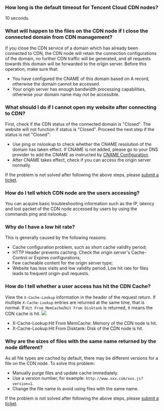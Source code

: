 ### How long is the default timeout for Tencent Cloud CDN nodes?
10 seconds.

### What will happen to the files on the CDN node if I close the connected domain from CDN management?
If you close the CDN service of a domain which has already been connected to CDN, the CDN node will retain the connection configurations of the domain, no further CDN traffic will be generated, and all requests towards this domain will be forwarded to the origin server. Before this operation, make sure that:
- You have configured the CNAME of this domain based on A record, otherwise the domain cannot be accessed.
- Your origin server has enough bandwidth processing capabilities, otherwise your domain name may not be accessible.

### What should I do if I cannot open my website after connecting to CDN?
First, check if the CDN status of the connected domain is "Closed". The website will not function if status is "Closed". Proceed the next step if the status is not "Closed":
+ Use ping or nslookup to check whether the CNAME resolution of the domain has taken effect. If CNAME is not added, please go to your DNS provider to add the CNAME as instructed by [CNAME Configuration](https://intl.cloud.tencent.com/document/product/228/3121).
+ After CNAME takes effect, check if you can access the origin server normally.

If the problem is not solved after following the above steps, please [submit a ticket](https://console.cloud.tencent.com/workorder/category).

### How do I tell which CDN node are the users accessing?
You can acquire basic troubleshooting information such as the IP, latency and lost packet of the CDN node accessed by users by using the commands ping and nslookup.

### Why do I have a low hit rate?
This is generally caused by the following reasons:
+ Cache configuration problem, such as short cache validity period;
+ HTTP Header prevents caching. Check the origin server's Cache-Control or Expires configurations;
+ Few cacheable content for the origin server type;
+ Website has less visits and low validity period. Low hit rate for files leads to frequent origin-pull requests.

### How do I tell whether a user access has hit the CDN Cache?
View the `X-Cache-Lookup` information in the header of the request return. If multiple `X-Cache-Lookup` entries are returned at the same time, that is normal. If `Hit From MemCache`/`Hit From Disktank` is returned, it means the CDN cache is hit.
![](https://mc.qcloudimg.com/static/img/64ac912c895b36f0241a927df6da3543/image.png)
+ X-Cache-Lookup:Hit From MemCache: Memory of the CDN node is hit.
+ X-Cache-Lookup:Hit From Disktank: Disk of the CDN node is hit.

### Why are the sizes of files with the same name returned by the node different?
As all file types are cached by default, there may be different versions for a file on the CDN node. To solve this problem:
+ Manually purge files and update cache immediately.
+ Use a version number, for example: ```http://www.xxx.com/xxx.js?version=1```.
+ Change the file name to avoid using files with the same name.

If the problem is not solved after following the above steps, please [submit a ticket](https://console.cloud.tencent.com/workorder/category).
